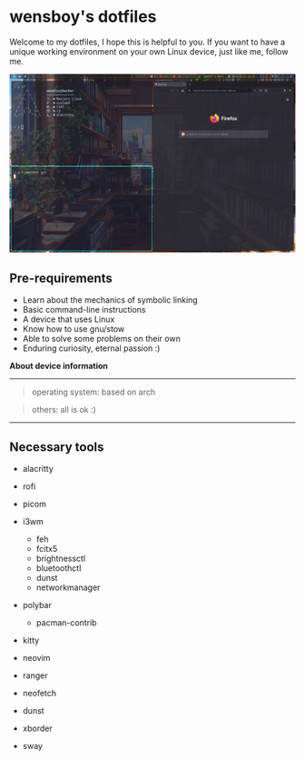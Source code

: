 # wensboy's dotfiles

Welcome to my dotfiles, I hope this is helpful to you.
If you want to have a unique working environment on your own Linux device, 
just like me, follow me.

![preview](screenshot/preview.png)

## Pre-requirements

+ Learn about the mechanics of symbolic linking
+ Basic command-line instructions
+ A device that uses Linux
+ Know how to use gnu/stow
+ Able to solve some problems on their own
+ Enduring curiosity, eternal passion :)

**About device information**

---

>operating system: based on arch

>others: all is ok :) 

---

## Necessary tools

- alacritty

- rofi

- picom

- i3wm
  - feh
  - fcitx5
  - brightnessctl
  - bluetoothctl
  - dunst
  - networkmanager

- polybar
  - pacman-contrib

- kitty

- neovim

- ranger

- neofetch

- dunst

- xborder

- sway
